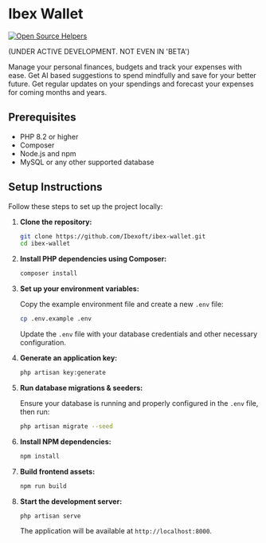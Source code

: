 # Ibex Wallet
[![Open Source Helpers](https://www.codetriage.com/ibexoft/ibex-wallet/badges/users.svg)](https://www.codetriage.com/ibexoft/ibex-wallet)

(UNDER ACTIVE DEVELOPMENT. NOT EVEN IN 'BETA')

Manage your personal finances, budgets and track your expenses with ease. Get AI based suggestions to spend mindfully and save for your better future. Get regular updates on your spendings and forecast your expenses for coming months and years.


## Prerequisites

- PHP 8.2 or higher
- Composer
- Node.js and npm
- MySQL or any other supported database

## Setup Instructions

Follow these steps to set up the project locally:

1. **Clone the repository:**

    ```bash
    git clone https://github.com/Ibexoft/ibex-wallet.git
    cd ibex-wallet
    ```

2. **Install PHP dependencies using Composer:**

    ```bash
    composer install
    ```

3. **Set up your environment variables:**

    Copy the example environment file and create a new `.env` file:

    ```bash
    cp .env.example .env
    ```

    Update the `.env` file with your database credentials and other necessary configuration.

4. **Generate an application key:**

    ```bash
    php artisan key:generate
    ```

5. **Run database migrations & seeders:**

    Ensure your database is running and properly configured in the `.env` file, then run:

    ```bash
    php artisan migrate --seed
    ```

6. **Install NPM dependencies:**

    ```bash
    npm install
    ```

7. **Build frontend assets:**

    ```bash
    npm run build
    ```

8. **Start the development server:**

    ```bash
    php artisan serve
    ```

    The application will be available at `http://localhost:8000`.

